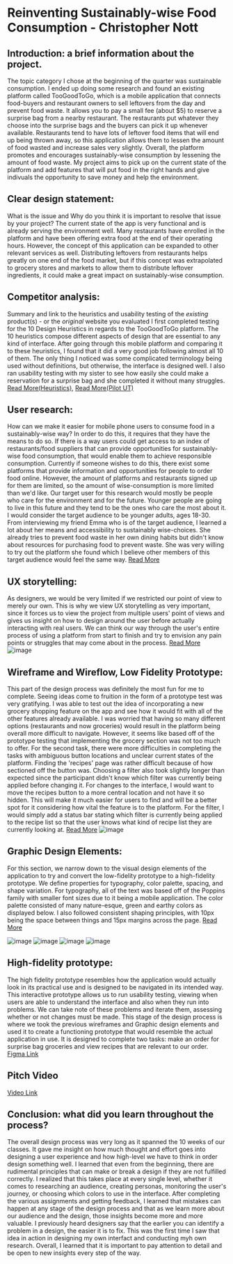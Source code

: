 
# Reinventing Sustainably-wise Food Consumption - Christopher Nott

## Introduction: a brief information about the project. 
The topic category I chose at the beginning of the quarter was sustainable consumption. I ended up doing some research and found an existing platform called TooGoodToGo, which is a mobile application that connects food-buyers and restaurant owners to sell leftovers from the day and prevent food waste. It allows you to pay a small fee (about $5) to reserve a surprise bag from a nearby restaurant. The restaurants put whatever they choose into the surprise bags and the buyers can pick it up whenever available. Restaurants tend to have lots of leftover food items that will end up being thrown away, so this application allows them to lessen the amount of food wasted and increase sales very slightly. Overall, the platform promotes and encourages sustainably-wise consumption by lessening the amount of food waste. My project aims to pick up on the current state of the platform and add features that will put food in the right hands and give indivuals the opportunity to save money and help the environment.

## Clear design statement: 
What is the issue and Why do you think it is important to resolve that issue by your project? 
The current state of the app is very functional and is already serving the environment well. Many restaurants have enrolled in the platform and have been offering extra food at the end of their operating hours. However, the concept of this application can be expanded to other relevant services as well. Distributing leftovers from restaurants helps greatly on one end of the food market, but if this concept was extrapolated to grocery stores and markets to allow them to distribute leftover ingredients, it could make a great impact on sustainably-wise consumption.

## Competitor analysis:
Summary and link to the heuristics and usability testing of the *existing* product(s) - or the *original* website you evaluated
I first completed testing for the 10 Design Heuristics in regards to the TooGoodToGo platform. The 10 heuristics compose different aspects of design that are essential to any kind of interface. After going through this mobile platform and comparing it to these heuristics, I found that it did a very good job following almost all 10 of them. The only thing I noticed was some complicated terminology being used without definitions, but otherwise, the interface is designed well. I also ran usability testing with my sister to see how easily she could make a reservation for a surprise bag and she completed it without many struggles. [Read More(Heuristics)](https://github.com/christn2001/DH110-22F/blob/main/Assignment%201.%20md), [Read More(Pilot UT)](https://github.com/christn2001/DH110-22F/blob/main/Pilot%20UT.md)

## User research:
How can we make it easier for mobile phone users to consume food in a sustainably-wise way? In order to do this, it requires that they have the means to do so. If there is a way users could get access to an index of restaurants/food suppliers that can provide opportunities for sustainably-wise food consumption, that would enable them to achieve responsible consumption. Currently if someone wishes to do this, there exist some platforms that provide information and opportunities for people to order food online. However, the amount of platforms and restaurants signed up for them are limited, so the amount of wise-consumption is more limited than we'd like. Our target user for this research would mostly be people who care for the environment and for the future. Younger people are going to live in this future and they tend to be the ones who care the most about it. I would consider the target audience to be younger adults, ages 18-30. From interviewing my friend Emma who is of the target audience, I learned a lot about her means and accessibility to sustainably wise-choices. She already tries to prevent food waste in her own dining habits but didn't know about resources for purchasing food to prevent waste. She was very willing to try out the platform she found which I believe other members of this target audience would feel the same way. [Read More](https://github.com/christn2001/DH110-22F/blob/main/user%20research.md)

## UX storytelling:
As designers, we would be very limited if we restricted our point of view to merely our own. This is why we view UX storytelling as very important, since it forces us to view the project from multiple users' point of views and gives us insight on how to design around the user before actually interacting with real users. We can think our way through the user's entire process of using a platform from start to finish and try to envision any pain points or struggles that may come about in the process. [Read More](https://github.com/christn2001/DH110-22F/blob/main/DH100%20Assignment%204.md)
![image](https://user-images.githubusercontent.com/114601982/204727643-13833057-28b1-46d2-9e77-2f3b4fd29bc6.png)


## Wireframe and Wireflow, Low Fidelity Prototype:
This part of the design process was definitely the most fun for me to complete. Seeing ideas come to fruition in the form of a prototype test was very gratifying. I was able to test out the idea of incorporating a new grocery shopping feature on the app and see how it would fit with all of the other features already available. I was worried that having so many different options (restaurants and now groceries) would result in the platform being overall more difficult to navigate. However, it seems like based off of the prototype testing that implementing the grocery section was not too much to offer. For the second task, there were more difficulties in completing the tasks with ambiguous button locations and unclear current states of the platform. Finding the 'recipes' page was rather difficult because of how sectioned off the button was. Choosing a filter also took slightly longer than expected since the participant didn't know which filter was currently being applied before changing it. For changes to the interface, I would want to move the recipes button to a more central location and not have it so hidden. This will make it much easier for users to find and will be a better spot for it considering how vital the feature is to the platform. For the filter, I would simply add a status bar stating which filter is currently being applied to the recipe list so that the user knows what kind of recipe list they are currently looking at. [Read More](https://github.com/christn2001/DH110-22F/blob/main/DH110%20A5.md)
![image](https://user-images.githubusercontent.com/114601982/204728044-17452646-665a-4484-b9ba-f3e73611f0c8.png)


## Graphic Design Elements:
For this section, we narrow down to the visual design elements of the application to try and convert the low-fidelity prototype to a high-fidelity prototype. We define properties for typography, color palette, spacing, and shape variation. For typography, all of the text was based off of the Poppins family with smaller font sizes due to it being a mobile application. The color palette consisted of many nature-esque, green and earthy colors as displayed below. I also followed consistent shaping principles, with 10px being the space between things and 15px margins across the page. [Read More](https://github.com/christn2001/DH110-22F/blob/main/A6.md)

![image](https://user-images.githubusercontent.com/114601982/204730354-ce31b0c7-dcea-467d-998f-b18daa8999a9.png)
![image](https://user-images.githubusercontent.com/114601982/204730286-9076e9ab-9cad-4383-a4bc-c55bde1fc77e.png)
![image](https://user-images.githubusercontent.com/114601982/204730303-a909b298-e5b6-4c0e-b562-184fe517f7e8.png)
![image](https://user-images.githubusercontent.com/114601982/204730399-c6e4ba79-5f6f-4646-b916-ef537ac45776.png)


## High-fidelity prototype:
The high fidelity prototype resembles how the application would actually look in its practical use and is designed to be navigated in its intended way. This interactive prototype allows us to run usability testing, viewing when users are able to understand the interface and also when they run into problems. We can take note of these problems and iterate them, assessing whether or not changes must be made. This stage of the design process is where we took the previous wireframes and Graphic design elements and used it to create a functioning prototype that would resemble the actual application in use. It is designed to complete two tasks: make an order for surprise bag groceries and view recipes that are relevant to our order. 
[Figma Link](https://www.figma.com/file/MlkM1nKF9SXcuo9VXr0doi/DH110-Wireframes?node-id=138%3A904)

## Pitch Video
[Video Link](https://drive.google.com/file/d/1qzd6qKEwz-Kut8VLSZTXfVOoPpCZ2yxv/view?usp=sharing)


## Conclusion: what did you learn throughout the process?
The overall design process was very long as it spanned the 10 weeks of our classes. It gave me insight on how much thought and effort goes into designing a user experience and how high-level we have to think in order design something well. I learned that even from the beginning, there are rudimental principles that can make or break a design if they are not fulfilled correctly. I realized that this takes place at every single level, whether it comes to researching an audience, creating personas, monitoring the user's journey, or choosing which colors to use in the interface. After completing the various assignments and getting feedback, I learned that mistakes can happen at any stage of the design process and that as we learn more about our audience and the design, those insights become more and more valuable. I previously heard designers say that the earlier you can identify a problem in a design, the easier it is to fix. This was the first time I saw that idea in action in designing my own interfact and conducting myh own research. Overall, I learned that it is important to pay attention to detail and be open to new insights every step of the way.

